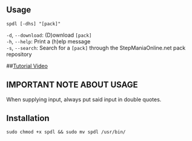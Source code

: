 ## Usage
`spdl [-dhs] "[pack]"`

`-d`, `--download`: (D)ownload `[pack]`\
`-h`, `--help`: Print a (h)elp message\
`-s`, `--search`: Search for a `[pack]` through the StepManiaOnline.net pack repository

##[Tutorial Video](https://youtube.com/watch?v=T04WqVUnaVI)

## IMPORTANT NOTE ABOUT USAGE
When supplying input, always put said input in double quotes.

## Installation
`sudo chmod +x spdl && sudo mv spdl /usr/bin/`
